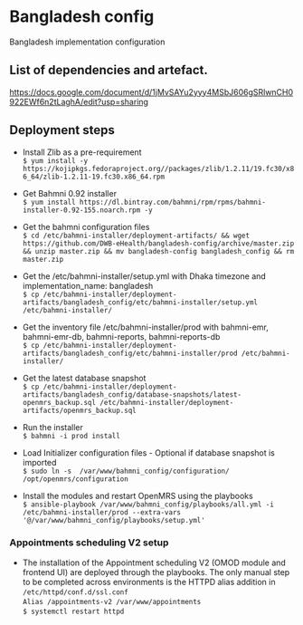 # Bangladesh config  
Bangladesh implementation configuration  

## List of dependencies and artefact. 
https://docs.google.com/document/d/1jMvSAYu2yyy4MSbJ606gSRlwnCH0922EWf6n2tLaghA/edit?usp=sharing


## Deployment steps  
* Install Zlib as a pre-requirement  
```$ yum install -y https://kojipkgs.fedoraproject.org//packages/zlib/1.2.11/19.fc30/x86_64/zlib-1.2.11-19.fc30.x86_64.rpm```

* Get Bahmni 0.92 installer  
```$ yum install https://dl.bintray.com/bahmni/rpm/rpms/bahmni-installer-0.92-155.noarch.rpm -y```

* Get the bahmni configuration files  
```$ cd /etc/bahmni-installer/deployment-artifacts/ && wget https://github.com/DWB-eHealth/bangladesh-config/archive/master.zip && unzip master.zip && mv bangladesh-config bangladesh_config && rm master.zip```

* Get the /etc/bahmni-installer/setup.yml with Dhaka timezone and implementation_name: bangladesh  
```$ cp /etc/bahmni-installer/deployment-artifacts/bangladesh_config/etc/bahmni-installer/setup.yml /etc/bahmni-installer/```

* Get the inventory file /etc/bahmni-installer/prod with bahmni-emr, bahmni-emr-db, bahmni-reports, bahmni-reports-db  
```$ cp /etc/bahmni-installer/deployment-artifacts/bangladesh_config/etc/bahmni-installer/prod /etc/bahmni-installer/```

* Get the latest database snapshot  
```$ cp /etc/bahmni-installer/deployment-artifacts/bangladesh_config/database-snapshots/latest-openmrs_backup.sql /etc/bahmni-installer/deployment-artifacts/openmrs_backup.sql```

* Run the installer  
```$ bahmni -i prod install```

* Load Initializer configuration files - Optional if database snapshot is imported  
```$ sudo ln -s  /var/www/bahmni_config/configuration/ /opt/openmrs/configuration```

* Install the modules and restart OpenMRS using the playbooks  
```$ ansible-playbook /var/www/bahmni_config/playbooks/all.yml -i /etc/bahmni-installer/prod --extra-vars '@/var/www/bahmni_config/playbooks/setup.yml'```

### Appointments scheduling V2 setup  
* The installation of the Appointment scheduling V2 (OMOD module and frontend UI) are deployed through the playbooks. The only manual step to be completed across environments is the HTTPD alias addition in `/etc/httpd/conf.d/ssl.conf`  
`Alias /appointments-v2 /var/www/appointments`  
`$ systemctl restart httpd`  
